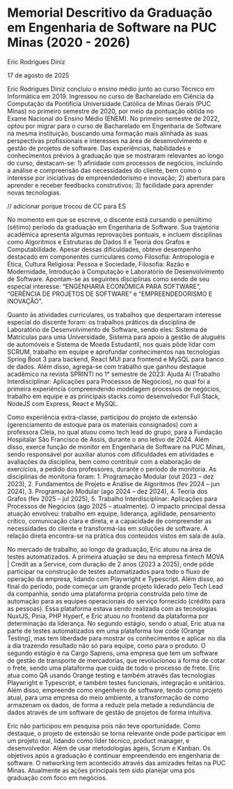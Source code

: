 # Memorial Descritivo da Graduação em Engenharia de Software na PUC Minas (2020 - 2026)

Eric Rodrigues Diniz

17 de agosto de 2025

Eric Rodrigues Diniz concluiu o ensino médio junto ao curso Técnico em Informática em 2019. Ingressou no curso de Bacharelado em Ciência da Computação da Pontifícia Universidade Católica de Minas Gerais (PUC Minas) no primeiro semestre de 2020, por meio da pontuação obtida no Exame Nacional do Ensino Médio (ENEM). No primeiro semestre de 2022, optou por migrar para o curso de Bacharelado em Engenharia de Software na mesma instituição, buscando uma formação mais alinhada às suas perspectivas profissionais e interesses na área de desenvolvimento e gestão de projetos de software. Das experiências, habilidades e conhecimentos prévios à graduação que se mostraram relevantes ao longo do curso, destacam-se: 1) afinidade com processos de negócios, incluindo a análise e compreensão das necessidades do cliente, bem como o interesse por iniciativas de empreendedorismo e inovação; 2) abertura para aprender e receber feedbacks construtivos; 3) facilidade para aprender novas tecnologias.

// adicionar porque trocou de CC para ES

No momento em que se escreve, o discente está cursando o penúltimo (sétimo) período da graduação em Engenharia de Software. Sua trajetória acadêmica apresenta algumas reprovações pontuais, e incluem disciplinas como Algoritmos e Estruturas de Dados II e  Teoria dos Grafos e Computabilidade. Apesar dessas dificuldades, obteve desempenho destacado em componentes curriculares como Filosofia: Antropologia e Ética, Cultura Religiosa: Pessoa e Sociedade, Filosofia: Razão e Modernidade, Introdução à Computação e Laboratório de Desenvolvimento de Software. Apontam-se as seguintes disciplinas como sendo de seu especial interesse: “ENGENHARIA ECONÔMICA PARA SOFTWARE”, “GERÊNCIA DE PROJETOS DE SOFTWARE” e “EMPREENDEDORISMO E INOVAÇÃO”.

Quanto às atividades curriculares, os trabalhos que despertaram interesse especial do discente foram: os trabalhos práticos da disciplina de Laboratório de Desenvolvimento de Software, sendo eles: Sistema de Matrículas para uma Universidade, Sistema para apoio à gestão de aluguéis de automóveis e Sistema de Moeda Estudantil, nos quais pôde lidar com SCRUM, trabalho em equipe e aprofundar conhecimentos nas tecnologias Spring Boot 3 para backend, React MUI para frontend e MySQL para banco de dados. Além disso, agrega-se com trabalho que ganhou destaque acadêmico na revista SPRINTI no 1° semestre de 2023: Ajuda Aí (Trabalho Interdisciplinar: Aplicações para Processos de Negócios), no qual foi a primeira experiência compreendendo modelagem processos de negócios, trabalho em equipe e as principais stacks como desenvolvedor Full Stack, NodeJS com Express, React e MySQL.

Como experiência extra-classe, participou do projeto de extensão (gerenciamento de estoque para os materiais consignados) com a professora Cleia, no qual atuou como tech lead do grupo, para a Fundação Hospitalar São Francisco de Assis, durante o ano letivo de 2024. Além disso, exerce função de monitor em Engenharia de Software na PUC Minas, sendo responsável por auxiliar alunos com dificuldades em atividades e avaliações da disciplina, bem como contribuir com a elaboração de exercícios, a pedido dos professores, durante o período de monitoria. As disciplinas de monitoria foram: 1. Programação Modular (out 2023 – dez 2023), 2. Fundamentos de Projeto e Análise de Algoritmos (fev 2024 – jun 2024), 3. Programação Modular (ago 2024 – dez 2024), 4. Teoria dos Grafos (fev 2025 – jul 2025), 5. Trabalho Interdisciplinar: Aplicações para Processos de Negócios (ago 2025 – atualmente). O impacto principal dessa atuação envolveu: trabalho em equipe, liderança, agilidade, pensamento crítico, comunicação clara e direta, e a capacidade de compreender as necessidades do cliente e transformá-las em soluções de software. A relação direta encontra-se na prática dos conteúdos vistos em sala de aula.

No mercado de trabalho, ao longo da graduação, Eric atuou na área de testes automatizados. A primeira atuação se deu na empresa fintech MOVA | Credit as a Service, com duração de 2 anos (2023 a 2025), onde pôde participar na construção de testes automatizados para todo o fluxo de operação da empresa, lidando com Playwright e Typescript. Além disso, ao final do período, pode começar um grande projeto liderado pelo Tech Lead da companhia, sendo uma plataforma própria construída pelo time de automação para as equipes operacionais do serviço fornecido (crédito para as pessoas). Essa plataforma estava sendo realizada com as tecnologias NuxtJS, Pinia, PHP Hyperf, e Eric atuou no frontend da plataforma por determinação da liderança. No segundo estágio, sendo o atual, Eric atua na parte de testes automatizados em uma plataforma low code (Orange Testing), mas tem liberdade para mostrar os conhecimentos e aplicar no dia a dia trazendo resultado não só para equipe, como para o produto. O segundo estágio é na Cargo Sapiens, uma empresa que tem um software de gestão de transporte de mercadorias, que revolucionou a forma de cotar o frete, sendo uma plataforma que cuida de todo o processo de frete. Eric atua como QA usando Orange testing e também através das tecnologias Playwright e Typescript, e também testes funcionais, integração e unitários. Além disso, empreende como engenheiro de software, tendo como projeto atual, para uma empresa do meio ambiente, a transformação de como armazenam os dados, de forma a reduzir pela metade a redundância de dados através de um software de gestão de projetos de forma intuitiva.

Eric não participou em pesquisa pois não teve oportunidade. Como destaque, o projeto de extensão se torna relevante onde pode participar em um projeto real, lidando como líder técnico, product manager, e desenvolvedor. Além de usar metodologias ágeis, Scrum e Kanban. Os objetivos após a graduação é continuar empreendendo em engenharia de software. O networking tem acontecido através das amizades feitas na PUC Minas. Atualmente as ações principais tem sido planejar uma pós graduação com foco em negócios.
